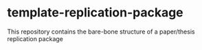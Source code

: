 # template-replication-package
This repository contains the bare-bone structure of a paper/thesis replication package
